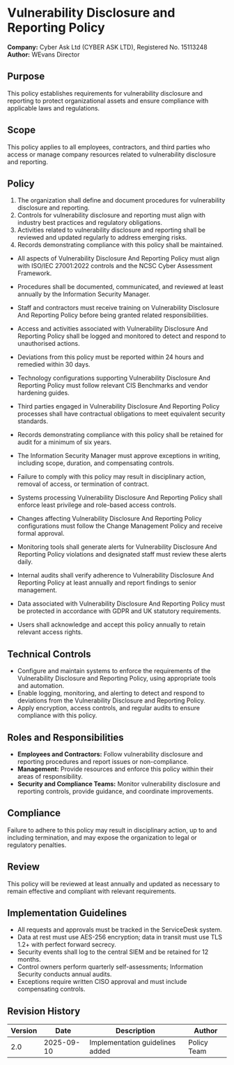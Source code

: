 # Vulnerability Disclosure and Reporting Policy

**Company:** Cyber Ask Ltd (CYBER ASK LTD), Registered No. 15113248  
**Author:** WEvans Director

## Purpose

This policy establishes requirements for vulnerability disclosure and reporting to protect organizational assets and ensure compliance with applicable laws and regulations.

## Scope

This policy applies to all employees, contractors, and third parties who access or manage company resources related to vulnerability disclosure and reporting.

## Policy
1. The organization shall define and document procedures for vulnerability disclosure and reporting.
2. Controls for vulnerability disclosure and reporting must align with industry best practices and regulatory obligations.
3. Activities related to vulnerability disclosure and reporting shall be reviewed and updated regularly to address emerging risks.
4. Records demonstrating compliance with this policy shall be maintained.

- All aspects of Vulnerability Disclosure And Reporting Policy must align with ISO/IEC 27001:2022 controls and the NCSC Cyber Assessment Framework.
- Procedures shall be documented, communicated, and reviewed at least annually by the Information Security Manager.
- Staff and contractors must receive training on Vulnerability Disclosure And Reporting Policy before being granted related responsibilities.
- Access and activities associated with Vulnerability Disclosure And Reporting Policy shall be logged and monitored to detect and respond to unauthorised actions.
- Deviations from this policy must be reported within 24 hours and remedied within 30 days.
- Technology configurations supporting Vulnerability Disclosure And Reporting Policy must follow relevant CIS Benchmarks and vendor hardening guides.
- Third parties engaged in Vulnerability Disclosure And Reporting Policy processes shall have contractual obligations to meet equivalent security standards.
- Records demonstrating compliance with this policy shall be retained for audit for a minimum of six years.
- The Information Security Manager must approve exceptions in writing, including scope, duration, and compensating controls.
- Failure to comply with this policy may result in disciplinary action, removal of access, or termination of contract.

- Systems processing Vulnerability Disclosure And Reporting Policy shall enforce least privilege and role-based access controls.
- Changes affecting Vulnerability Disclosure And Reporting Policy configurations must follow the Change Management Policy and receive formal approval.
- Monitoring tools shall generate alerts for Vulnerability Disclosure And Reporting Policy violations and designated staff must review these alerts daily.
- Internal audits shall verify adherence to Vulnerability Disclosure And Reporting Policy at least annually and report findings to senior management.
- Data associated with Vulnerability Disclosure And Reporting Policy must be protected in accordance with GDPR and UK statutory requirements.
- Users shall acknowledge and accept this policy annually to retain relevant access rights.

## Technical Controls

- Configure and maintain systems to enforce the requirements of the Vulnerability Disclosure and Reporting Policy, using appropriate tools and automation.
- Enable logging, monitoring, and alerting to detect and respond to deviations from the Vulnerability Disclosure and Reporting Policy.
- Apply encryption, access controls, and regular audits to ensure compliance with this policy.

## Roles and Responsibilities

- **Employees and Contractors:** Follow vulnerability disclosure and reporting procedures and report issues or non-compliance.
- **Management:** Provide resources and enforce this policy within their areas of responsibility.
- **Security and Compliance Teams:** Monitor vulnerability disclosure and reporting controls, provide guidance, and coordinate improvements.

## Compliance

Failure to adhere to this policy may result in disciplinary action, up to and including termination, and may expose the organization to legal or regulatory penalties.

## Review

This policy will be reviewed at least annually and updated as necessary to remain effective and compliant with relevant requirements.

## Implementation Guidelines
- All requests and approvals must be tracked in the ServiceDesk system.
- Data at rest must use AES-256 encryption; data in transit must use TLS 1.2+ with perfect forward secrecy.
- Security events shall log to the central SIEM and be retained for 12 months.
- Control owners perform quarterly self-assessments; Information Security conducts annual audits.
- Exceptions require written CISO approval and must include compensating controls.

## Revision History

| Version | Date | Description | Author |
| ------- | ---------- | ----------------------- | ------ |
| 2.0     | 2025-09-10 | Implementation guidelines added | Policy Team |
